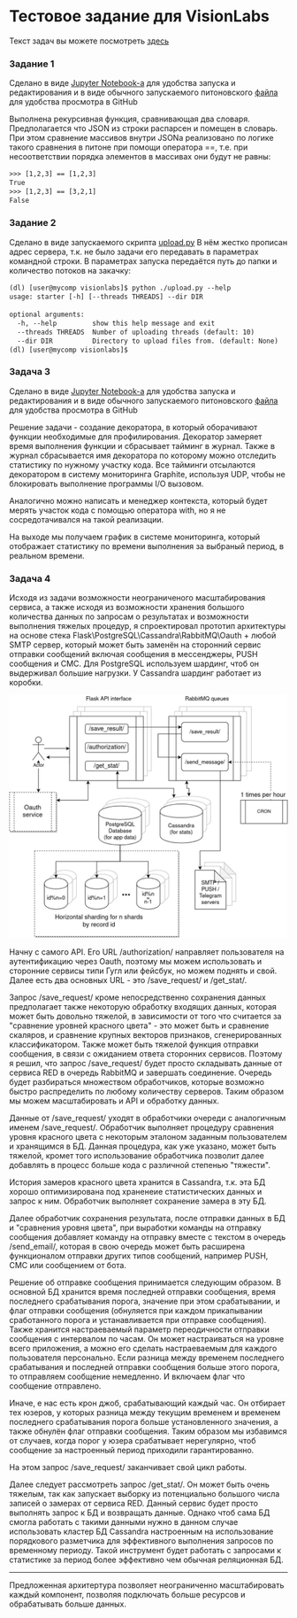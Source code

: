 # Тестовое задание для VisionLabs

Текст задач вы можете посмотреть [здесь](Тестовое_задание_для_собеседования_Python_VL_v2.pdf)


### Задание 1
Сделано в виде [Jupyter Notebook-а](task1.ipynb) для удобства запуска и 
редактирования и в виде обычного запускаемого питоновского [файла](task1.py) 
для удобства просмотра в GitHub

Выполнена рекурсивная функция, сравнивающая два словаря.
Предполагается что JSON из строки распарсен и помещен в словарь.
При этом сравнение массивов внутри JSONа реализовано по логике такого 
сравнения в питоне при помощи оператора ==, т.е. при несоответствии 
порядка элементов в массивах они будут не равны:

    >>> [1,2,3] == [1,2,3]
    True
    >>> [1,2,3] == [3,2,1]
    False


### Задание 2
Сделано в виде запускаемого скрипта [upload.py](upload.py)
В нём жестко прописан адрес сервера, т.к. не было задачи его передавать
в параметрах командной строки.
В параметрах запуска передаётся путь до папки и количество потоков 
на закачку:

    (dl) [user@mycomp visionlabs]$ python ./upload.py --help
    usage: starter [-h] [--threads THREADS] --dir DIR
    
    optional arguments:
      -h, --help         show this help message and exit
      --threads THREADS  Number of uploading threads (default: 10)
      --dir DIR          Directory to upload files from. (default: None)
    (dl) [user@mycomp visionlabs]$ 

      
      
### Задача 3
Сделано в виде [Jupyter Notebook-а](task3.ipynb) для удобства запуска и 
редактирования и в виде обычного запускаемого питоновского [файла](task3.py) 
для удобства просмотра в GitHub

Решение задачи - создание декоратора, в который оборачивают функции 
необходимые для профилирования. Декоратор замеряет время выполнения функции 
и сбрасывает тайминг в журнал. Также в журнал сбрасывается имя декоратора
по которому можно отследить статистику по нужному участку кода. 
Все тайминги отсылаются декоратором в систему мониторинга Graphite,
используя UDP, чтобы не блокировать выполнение программы I/O вызовом.

Аналогично можно написать и менеджер контекста, который будет мерять 
участок кода с помощью оператора with, но я не сосредотачивался на 
такой реализации.

На выходе мы получаем график в системе мониторинга, который отображает
статистику по времени выполнения за выбраный период, в реальном времени.


### Задача 4

Исходя из задачи возможности неограниченого масштабирования сервиса,
а также исходя из возможности хранения большого количества данных 
по запросам о результатах и возможности выполнения тяжелых процедур,
я спроектировал прототип архитектуры на основе 
стека Flask\PostgreSQL\Cassandra\RabbitMQ\Oauth + любой SMTP сервер, который может
быть заменён на сторонний сервис отправки сообщений включая сообщения
в мессенджеры, PUSH сообщения и СМС.
Для PostgreSQL используем шардинг, чтоб он выдерживал большие нагрузки.
У Cassandra шардинг работает из коробки.

![Диаграмма сервиса](service_diagram.jpg) 

Начну с самого API. Его URL /authorization/ направляет пользователя на 
аутентификацию через Oauth, поэтому мы можем использовать и сторонние
сервисы типи Гугл или фейсбук, но можем поднять и свой.
Далее есть два основных URL - это /save_request/ и /get_stat/. 

Запрос /save_request/ кроме непосредственно сохранения данных 
предполагает также некоторую обработку входящих данных, которая может 
быть довольно тяжелой, в зависимости от того что считается за 
"сравнение уровней красного цвета" - это может быть и сравнение скаляров,
и сравнение крупных векторов признаков, сгенерированных классификатором.
Также может быть тяжелой функция отправки сообщения, в связи с ожиданием 
ответа сторонних сервисов. Поэтому я решил, что запрос /save_request/ 
будет просто складывать данные от сервиса RED в очередь RabbitMQ и завершать
соединение. Очередь будет разбираться множеством обработчиков, которые
возможно быстро распределить по любому количеству серверов. 
Таким образом мы можем масштабировать и API и обработку данных.

Данные от /save_request/ уходят в обработчики очереди с аналогичным
именем /save_request/. Обработчик выполняет процедуру сравнения уровня
красного цвета с некоторым эталоном заданным пользователем и хранящимся
в БД. Данная процедура, как уже указано, может быть тяжелой, кромет того
использование обработчика позволит далее добавлять в процесс больше 
кода с различной степенью "тяжести". 

История замеров красного цвета хранится в Cassandra, т.к. эта БД
хорошо оптимизирована под храненеие статистических данных и запрос к ним.
Обработчик выполняет сохранение замера в эту БД.

Далее обработчик сохранения результата, после отправки данных в БД и 
"сравнения уровня цвета", при выработки команды на отправку сообщения
добавляет команду на отправку вместе с текстом в очередь /send_email/,
которая в свою очередь может быть расширена функционалом отправки других
типов сообщений, например PUSH, СМС или сообщением от бота.

Решение об отправке сообщения принимается следующим образом. В основной БД 
хранится время последней отправки сообщения, время последнего срабатывания
порога, значение при этом срабатывании, и флаг отправки сообщения (обнуляется
при каждом прикапывании сработанного порога и устанавливается при отправке сообщения). 
Также хранится настраеваемый параметр переодичности 
отправки сообщения с интервалом по часам. Он может настраиваться на уровне всего 
приложения, а можно его сделать настраеваемым для каждого пользователя персонально.
Если разница между временем последнего срабатывания и последней отправки 
сообщения больше этого порога, то отправляем сообщение немедленно. И включаем
флаг что сообщение отправлено.

Иначе, е нас есть крон джоб, срабатывающий каждый час. Он отбирает тех юзеров,
у которых разница между текущим временем и временем последнего срабатывания 
порога больше установленного значения, а также обнулён флаг отправки 
сообщения. Таким образом мы избавимся от случаев, когда порог у юзера 
срабатывает нерегулярно, чтоб сообщение за настроенный период приходили
гарантированно.

На этом запрос /save_request/ заканчивает свой цикл работы.


Далее следует рассмотреть запрос /get_stat/. Он может быть очень
тяжелым, так как запускает выборку из потенциально большого числа 
записей о замерах от сервиса RED. Данный сервис будет просто выполнять
запрос к БД и возвращать данные. Однако чтоб сама БД смогла работать
с такими данными нужно в данном случае использовать кластер БД Cassandra 
настроенным на использование порядкового разметчика для эффективного 
выполнения запросов по временному периоду. Такой инструмент будет работать
с запросами к статистике за период более эффективно чем обычная 
реляционная БД.

-----
Предложенная архитертура позволяет неограниченно масштабировать 
каждый компонент, позволяя подключать больше ресурсов и обрабатывать
больше данных.
